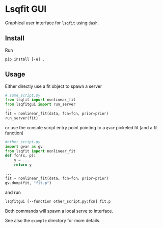 # Lsqfit GUI

Graphical user interface for `lsqfit` using `dash`.

## Install

Run
```
pip install [-e] .
```

## Usage

Either directly use a fit object to spawn a server
```python
# some_script.py
from lsqfit import nonlinear_fit
from lsqfitgui import run_server
...
fit = nonlinear_fit(data, fcn=fcn, prior=prior)
run_server(fit)
```
or use the console script entry point pointing to a `gvar` pickeled fit (and a fit function)
```python
#other_script.py
import gvar as gv
from lsqfit import nonlinear_fit
def fcn(x, p):
    y = ...
    return y

...
fit = nonlinear_fit(data, fcn=fcn, prior=prior)
gv.dump(fit, "fit.p")
```
and run
```bash
lsqfitgui [--function other_script.py:fcn] fit.p
```

Both commands will spawn a local serve to interface.

See also the `example` directory for more details.
